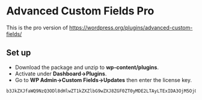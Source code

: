 # Advanced Custom Fields Pro

This is the pro version of https://wordpress.org/plugins/advanced-custom-fields/

## Set up


* Download the package and unzip to <b>wp-content/plugins</b>.</li>
* Activate under <b>Dashboard->Plugins</b>.</li>
* Go to <b>WP Admin->Custom Fields->Updates</b> then enter the license key.

```html
b3JkZXJfaWQ9NzQ3ODl8dHlwZT1kZXZlbG9wZXJ8ZGF0ZT0yMDE2LTAyLTExIDA3OjM5OjQ3
```





